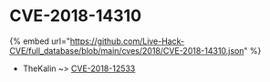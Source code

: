 # CVE-2018-14310
{% embed url="https://github.com/Live-Hack-CVE/full_database/blob/main/cves/2018/CVE-2018-14310.json" %}

* TheKalin ~> [CVE-2018-12533](https://www.alice-snow.ru/2018/database/cve-2018-14310/cve-2018-12533-thekalin)
